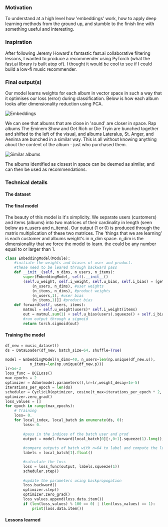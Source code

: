 ### Motivation

To understand at a high level how 'embeddings' work, how to apply deep learning methods from the ground up, and stumble to the finish line with something useful and interesting.

### Inspiration

After following Jeremy Howard's fantastic fast.ai collaborative filtering lessons, I wanted to produce a recommender using PyTorch (what the fast.ai library is built atop of). I thought it would be cool to see if I could build a low-fi music recommender.

### Final output(s)
Our model learns weights for each album in vector space in such a way that it optimises our loss (error) during classification. Below is how each album looks after dimensionality reduction using PCA.

![Embeddings](https://i.imgur.com/ugxb7Yt.jpg)


We can see that albums that are close in 'sound' are closer in space. Rap albums The Eminem Show and Get Rich or Die Tryin are bunched together and shifted to the left of the visual, and albums Lateralus, St. Anger, and Aenima are bunched in a similar way. This is all without knowing anything about the content of the album - just who purchased them.


![Similar albums](https://i.imgur.com/XPDxbMJ.png)

The albums identified as closest in space can be deemed as similar, and can then be used as recommendations.

### Technical details

#### The dataset


#### The final model

The beauty of this model is it's simplicity. We separate users (customers) and items (albums) into two matrices of their cardinality in length (seen below as n_users and n_items).
Our output (1 or 0) is produced through the matrix multiplication of these two matrices.
The 'things that we are learning' is each customer and albums weight's in n_dim space.
n_dim is the dimensionality that we force the model to learn. the could be any number equal to or larger than 1.


```Python
class EmbeddingModel(Module):
    #initiate the weights and biases of user and product.
    #these need to be leared through backward pass
    def __init__(self, n_dims, n_users, n_items):
        super(EmbeddingModel, self).__init__()
        (self.u_weight, self.i_weight, self.u_bias, self.i_bias) = [get_embs(*o) for o in [
            (n_users, n_dims), #user weights
            (n_items, n_dims), #product weights
            (n_users,1), #user bias
            (n_items,1)]] #product bias
    def forward(self, users, items):
        matmul = self.u_weight(users)* self.i_weight(items)
        out = matmul.sum(1) + self.u_bias(users).squeeze() + self.i_bias(items).squeeze()
        #run output through a sigmoid
        return torch.sigmoid(out)
```
#### Training the model

```Python
df_new = music_dataset()
ds = DataLoader(df_new, batch_size=64, shuffle=True)

model = EmbeddingModel(n_dims=40, n_users=len(np.unique(df_new.u)),
           n_items=len(np.unique(df_new.p)))
lr=5e-3
loss_func = BCELoss()
max_epochs = 2
optimizer = Adam(model.parameters(),lr=lr,weight_decay=1e-5)
iterations_per_epoch = len(ds)
scheduler = CyclicLR(optimizer, cosine(t_max=iterations_per_epoch * 2, eta_min=lr/10))
optimizer.zero_grad()
loss_values = []
for epoch in range(max_epochs):
    # Training
    loss= 0.
    for local_index, local_batch in enumerate(ds, 0):
        loss= 0.
        
        #pass in the indices of the batch user and prod 
        output = model.forward(local_batch[0][:,0:1].squeeze(1).long(), local_batch[0][:,1:2].squeeze(1).long())
        
        #compare outputs of batch with n=64 to label and compute the loss
        labels = local_batch[1].float()

        #calculate the loss
        loss = loss_func(output, labels.squeeze(1))
        scheduler.step()
        
        #update the parameters using backpropogation
        loss.backward()
        optimizer.step()
        optimizer.zero_grad()
        loss_values.append(loss.data.item())
        if (len(loss_values) % 100 == 0) | (len(loss_values) == 1):
            print(loss.data.item())  
```

#### Lessons learned


